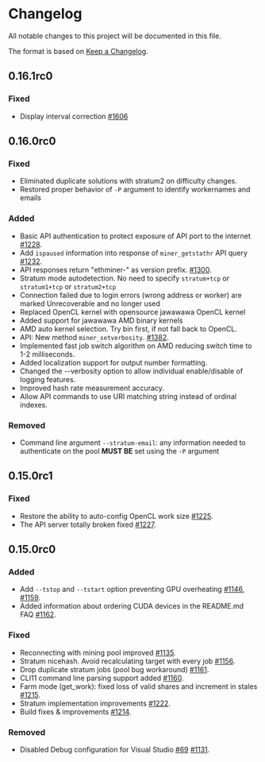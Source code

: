 # Changelog

All notable changes to this project will be documented in this file.

The format is based on [Keep a Changelog](https://keepachangelog.com/en/1.0.0/).

## 0.16.1rc0

### Fixed

- Display interval correction [#1606](https://github.com/ethereum-mining/ethminer/pull/1606)

## 0.16.0rc0

### Fixed

- Eliminated duplicate solutions with stratum2 on difficulty changes.
- Restored proper behavior of `-P` argument to identify workernames and emails

### Added

- Basic API authentication to protect exposure of API port to the internet [#1228](https://github.com/ethereum-mining/ethminer/pull/1228).
- Add `ispaused` information into response of `miner_getstathr` API query [#1232](https://github.com/ethereum-mining/ethminer/pull/1232).
- API responses return "ethminer-" as version prefix. [#1300](https://github.com/ethereum-mining/ethminer/pull/1300).
- Stratum mode autodetection. No need to specify `stratum+tcp` or `stratum1+tcp` or `stratum2+tcp`
- Connection failed due to login errors (wrong address or worker) are marked Unrecoverable and no longer used
- Replaced OpenCL kernel with opensource jawawawa OpenCL kernel
- Added support for jawawawa AMD binary kernels
- AMD auto kernel selection. Try bin first, if not fall back to OpenCL.
- API: New method `miner_setverbosity`. [#1382](https://github.com/ethereum-mining/ethminer/pull/1382).
- Implemented fast job switch algorithm on AMD reducing switch time to 1-2 milliseconds.
- Added localization support for output number formatting.
- Changed the --verbosity option to allow individual enable/disable of logging features.
- Improved hash rate measurement accuracy.
- Allow API commands to use URI matching string instead of ordinal indexes.

### Removed

- Command line argument `--stratum-email`: any information needed to authenticate on the pool **MUST BE** set using the `-P` argument

## 0.15.0rc1

### Fixed

- Restore the ability to auto-config OpenCL work size [#1225](https://github.com/ethereum-mining/ethminer/pull/1225).
- The API server totally broken fixed [#1227](https://github.com/ethereum-mining/ethminer/pull/1227).


## 0.15.0rc0

### Added

- Add `--tstop` and `--tstart` option preventing GPU overheating [#1146](https://github.com/ethereum-mining/ethminer/pull/1146), [#1159](https://github.com/ethereum-mining/ethminer/pull/1159).
- Added information about ordering CUDA devices in the README.md FAQ [#1162](https://github.com/ethereum-mining/ethminer/pull/1162).

### Fixed

- Reconnecting with mining pool improved [#1135](https://github.com/ethereum-mining/ethminer/pull/1135).
- Stratum nicehash. Avoid recalculating target with every job [#1156](https://github.com/ethereum-mining/ethminer/pull/1156).
- Drop duplicate stratum jobs (pool bug workaround) [#1161](https://github.com/ethereum-mining/ethminer/pull/1161).
- CLI11 command line parsing support added [#1160](https://github.com/ethereum-mining/ethminer/pull/1160).
- Farm mode (get_work): fixed loss of valid shares and increment in stales [#1215](https://github.com/ethereum-mining/ethminer/pull/1215).
- Stratum implementation improvements [#1222](https://github.com/ethereum-mining/ethminer/pull/1222).
- Build fixes & improvements [#1214](https://github.com/ethereum-mining/ethminer/pull/1214).

### Removed

- Disabled Debug configuration for Visual Studio [#69](https://github.com/ethereum-mining/ethminer/issues/69) [#1131](https://github.com/ethereum-mining/ethminer/pull/1131).
